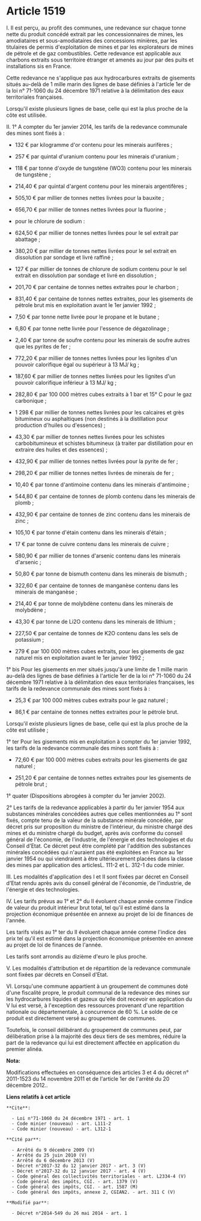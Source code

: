 # Article 1519

I. Il est perçu, au profit des communes, une redevance sur chaque tonne nette du produit concédé extrait par les
concessionnaires de mines, les amodiataires et sous-amodiataires des concessions minières, par les titulaires de permis
d'exploitation de mines et par les explorateurs de mines de pétrole et de gaz combustibles. Cette redevance est applicable
aux charbons extraits sous territoire étranger et amenés au jour par des puits et installations sis en France. 

Cette redevance ne s'applique pas aux hydrocarbures extraits de gisements situés au-delà de 1 mille marin des lignes de base
définies à l'article 1er de la loi n° 71-1060 du 24 décembre 1971 relative à la délimitation des eaux territoriales
françaises. 

Lorsqu'il existe plusieurs lignes de base, celle qui est la plus proche de la côte est utilisée. 

II. 1° A compter du 1er janvier 2014, les tarifs de la redevance communale des mines sont fixés à :

- 132 € par kilogramme d'or contenu pour les minerais aurifères ;

- 257 € par quintal d'uranium contenu pour les minerais d'uranium ;

- 118 € par tonne d'oxyde de tungstène (WO3) contenu pour les minerais de tungstène ;

- 214,40 € par quintal d'argent contenu pour les minerais argentifères ;

- 505,10 € par millier de tonnes nettes livrées pour la bauxite ;

- 656,70 € par millier de tonnes nettes livrées pour la fluorine ;

- pour le chlorure de sodium :

- 624,50 € par millier de tonnes nettes livrées pour le sel extrait par abattage ;

- 380,20 € par millier de tonnes nettes livrées pour le sel extrait en dissolution par sondage et livré raffiné ;

- 127 € par millier de tonnes de chlorure de sodium contenu pour le sel extrait en dissolution par sondage et livré en
dissolution ;

- 201,70 € par centaine de tonnes nettes extraites pour le charbon ;

- 831,40 € par centaine de tonnes nettes extraites, pour les gisements de pétrole brut mis en exploitation avant le 1er
janvier 1992 ;

- 7,50 € par tonne nette livrée pour le propane et le butane ;

- 6,80 € par tonne nette livrée pour l'essence de dégazolinage ;

- 2,40 € par tonne de soufre contenu pour les minerais de soufre autres que les pyrites de fer ;

- 772,20 € par millier de tonnes nettes livrées pour les lignites d'un pouvoir calorifique égal ou supérieur à 13 MJ/ kg ;

- 187,60 € par millier de tonnes nettes livrées pour les lignites d'un pouvoir calorifique inférieur à 13 MJ/ kg ;

- 282,80 € par 100 000 mètres cubes extraits à 1 bar et 15° C pour le gaz carbonique ;

- 1 298 € par millier de tonnes nettes livrées pour les calcaires et grès bitumineux ou asphaltiques (non destinés à la
distillation pour production d'huiles ou d'essences) ;

- 43,30 € par millier de tonnes nettes livrées pour les schistes carbobitumineux et schistes bitumineux (à traiter par
distillation pour en extraire des huiles et des essences) ;

- 432,90 € par millier de tonnes nettes livrées pour la pyrite de fer ;

- 298,20 € par millier de tonnes nettes livrées de minerais de fer ;

- 10,40 € par tonne d'antimoine contenu dans les minerais d'antimoine ;

- 544,80 € par centaine de tonnes de plomb contenu dans les minerais de plomb ;

- 432,90 € par centaine de tonnes de zinc contenu dans les minerais de zinc ;

- 105,10 € par tonne d'étain contenu dans les minerais d'étain ;

- 17 € par tonne de cuivre contenu dans les minerais de cuivre ;

- 580,90 € par millier de tonnes d'arsenic contenu dans les minerais d'arsenic ;

- 50,80 € par tonne de bismuth contenu dans les minerais de bismuth ;

- 322,60 € par centaine de tonnes de manganèse contenu dans les minerais de manganèse ;

- 214,40 € par tonne de molybdène contenu dans les minerais de molybdène ;

- 43,30 € par tonne de Li2O contenu dans les minerais de lithium ;

- 227,50 € par centaine de tonnes de K2O contenu dans les sels de potassium ;

- 279 € par 100 000 mètres cubes extraits, pour les gisements de gaz naturel mis en exploitation avant le 1er janvier 1992 ; 

1° bis Pour les gisements en mer situés jusqu'à une limite de 1 mille marin au-delà des lignes de base définies à l'article
1er de la loi n° 71-1060 du 24 décembre 1971 relative à la délimitation des eaux territoriales françaises, les tarifs de la
redevance communale des mines sont fixés à :

- 25,3 € par 100 000 mètres cubes extraits pour le gaz naturel ;

- 86,1 € par centaine de tonnes nettes extraites pour le pétrole brut. 

Lorsqu'il existe plusieurs lignes de base, celle qui est la plus proche de la côte est utilisée ; 

1° ter Pour les gisements mis en exploitation à compter du 1er janvier 1992, les tarifs de la redevance communale des mines
sont fixés à :

- 72,60 € par 100 000 mètres cubes extraits pour les gisements de gaz naturel ;

- 251,20 € par centaine de tonnes nettes extraites pour les gisements de pétrole brut ; 

1° quater (Dispositions abrogées à compter du 1er janvier 2002). 

2° Les tarifs de la redevance applicables à partir du 1er janvier 1954 aux substances minérales concédées autres que celles
mentionnées au 1° sont fixés, compte tenu de la valeur de la substance minérale concédée, par décret pris sur proposition du
ministre de l'intérieur, du ministre chargé des mines et du ministre chargé du budget, après avis conforme du conseil général
de l'économie, de l'industrie, de l'énergie et des technologies et du Conseil d'Etat. Ce décret peut être complété par
l'addition des substances minérales concédées qui n'auraient pas été exploitées en France au 1er janvier 1954 ou qui
viendraient à être ultérieurement placées dans la classe des mines par application des articlesL. 111-2 et L. 312-1 du code
minier. 

III. Les modalités d'application des I et II sont fixées par décret en Conseil d'Etat rendu après avis du conseil général de
l'économie, de l'industrie, de l'énergie et des technologies. 

IV. Les tarifs prévus au 1° et 2° du II évoluent chaque année comme l'indice de valeur du produit intérieur brut total, tel
qu'il est estimé dans la projection économique présentée en annexe au projet de loi de finances de l'année. 

Les tarifs visés au 1° ter du II évoluent chaque année comme l'indice des prix tel qu'il est estimé dans la projection
économique présentée en annexe au projet de loi de finances de l'année. 

Les tarifs sont arrondis au dizième d'euro le plus proche. 

V. Les modalités d'attribution et de répartition de la redevance communale sont fixées par décrets en Conseil d'Etat. 

VI. Lorsqu'une commune appartient à un groupement de communes doté d'une fiscalité propre, le produit communal de la
redevance des mines sur les hydrocarbures liquides et gazeux qu'elle doit recevoir en application du V lui est versé, à
l'exception des ressources provenant d'une répartition nationale ou départementale, à concurrence de 60 %. Le solde de ce
produit est directement versé au groupement de communes. 

Toutefois, le conseil délibérant du groupement de communes peut, par délibération prise à la majorité des deux tiers de ses
membres, réduire la part de la redevance qui lui est directement affectée en application du premier alinéa.

**Nota:**

Modifications effectuées en conséquence des articles 3 et 4 du décret n° 2011-1523 du 14 novembre 2011 et de l'article 1er de
l'arrêté du 20 décembre 2012..

**Liens relatifs à cet article**

	**Cite**:

	  - Loi n°71-1060 du 24 décembre 1971 - art. 1
	  - Code minier (nouveau) - art. L111-2
	  - Code minier (nouveau) - art. L312-1

	**Cité par**:

	  - Arrêté du 9 décembre 2009 (V)
	  - Arrêté du 25 juin 2010 (V)
	  - Arrêté du 6 décembre 2013 (V)
	  - Décret n°2017-32 du 12 janvier 2017 - art. 3 (V)
	  - Décret n°2017-32 du 12 janvier 2017 - art. 4 (V)
	  - Code général des collectivités territoriales - art. L2334-4 (V)
	  - Code général des impôts, CGI. - art. 1379 (V)
	  - Code général des impôts, CGI. - art. 1587 (M)
	  - Code général des impôts, annexe 2, CGIAN2. - art. 311 C (V)

	**Modifié par**:

	  - Décret n°2014-549 du 26 mai 2014 - art. 1
